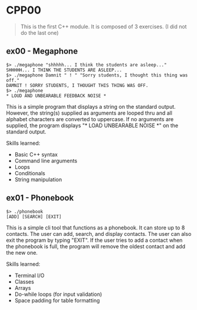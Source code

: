 # CPP00

> This is the first C++ module. It is composed of 3 exercises. (I did not do the last one)

## ex00 - Megaphone

```shell
$> ./megaphone "shhhhh... I think the students are asleep..."
SHHHHH... I THINK THE STUDENTS ARE ASLEEP...
$> ./megaphone Damnit " ! " "Sorry students, I thought this thing was off."
DAMNIT ! SORRY STUDENTS, I THOUGHT THIS THING WAS OFF.
$> ./megaphone
* LOUD AND UNBEARABLE FEEDBACK NOISE *
```

This is a simple program that displays a string on the standard output. However, the string(s) supplied as arguments are looped thru and all alphabet characters are converted to uppercase. If no arguments are supplied, the program displays "\* LOAD UNBEARABLE NOISE \*" on the standard output.

Skills learned:

-   Basic C++ syntax
-   Command line arguments
-   Loops
-   Conditionals
-   String manipulation

## ex01 - Phonebook

```shell
$> ./phonebook
[ADD] [SEARCH] [EXIT]
```

This is a simple cli tool that functions as a phonebook. It can store up to 8 contacts. The user can add, search, and display contacts. The user can also exit the program by typing "EXIT". If the user tries to add a contact when the phonebook is full, the program will remove the oldest contact and add the new one.

Skills learned:

-   Terminal I/O
-   Classes
-   Arrays
-   Do-while loops (for input validation)
-   Space padding for table formatting
